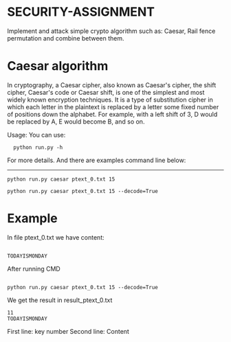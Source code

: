 # SECURITY-ASSIGNMENT
Implement and attack simple crypto algorithm such as: Caesar, Rail fence permutation and combine between them.

# Caesar algorithm
In cryptography, a Caesar cipher, also known as Caesar's cipher, the shift cipher, Caesar's code or Caesar shift, is one of the simplest and most widely known encryption techniques. It is a type of substitution cipher in which each letter in the plaintext is replaced by a letter some fixed number of positions down the alphabet. For example, with a left shift of 3, D would be replaced by A, E would become B, and so on.

Usage:
You can use:

```
  python run.py -h
```

For more details. And there are examples command line below:

----------------------------------------------------------------
```
python run.py caesar ptext_0.txt 15

python run.py caesar ptext_0.txt 15 --decode=True

```


# Example

In file ptext_0.txt we have content:

```

TODAYISMONDAY
```


After running CMD

```

python run.py caesar ptext_0.txt 15 --decode=True

```

We get the result in result_ptext_0.txt

```
11
TODAYISMONDAY
```

First line: key number
Second line: Content

